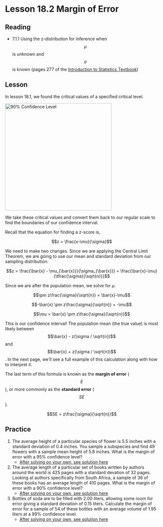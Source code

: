 <head>
<script src="https://polyfill.io/v3/polyfill.min.js?features=es6"></script>
<script id="MathJax-script" async src="https://cdn.jsdelivr.net/npm/mathjax@3/es5/tex-mml-chtml.js"></script>
</head>

# Lesson 18.2 Margin of Error
## Reading
* 7.1.1 Using the z-distribution for inference when $$\mu$$ is unknown and $$\sigma$$ is known (pages 277 of the [Introduction to Statistics Textbook](https://github.com/drolsonmi/SnowCollegeClasses/blob/main/math1040online/Resources/1040%20Introductory%20Statistics%20Textbook%20-%20OpenIntro%20-%20REV%206-13-19.pdf))

## Lesson
In lesson 18.1, we found the critical values of a specified critical level.

<img src="https://github.com/drolsonmi/SnowCollegeClasses/blob/main/math1040online/images/Fig18_1a_90ConfInt.png?raw=true" width="350" alt="90% Confidence Level">

We take these critical values and convert them back to our regular scale to find the boundaries of our confidence interval.

Recall that the equation for finding a z-score is,

$$z = \frac{x-\mu}{\sigma}$$

We need to make two changes. Since we are applying the Central Limit Theorem, we are going to use our mean and standard deviation from our sampling distribution:

$$z = \frac{\bar{x} - \mu_{\bar{x}}}{\sigma_{\bar{x}}} = \frac{\bar{x}-\mu}{\tfrac{\sigma}{\sqrt{n}}}$$

Since we are after the population mean, we solve for $\mu$.

$$\pm z\frac{\sigma}{\sqrt{n}} = \bar{x}-\mu$$

$$-\bar{x} \pm z\frac{\sigma}{\sqrt{n}} = -\mu$$

$$\mu = \bar{x} \pm z\frac{\sigma}{\sqrt{n}}$$

This is our confidence interval! The population mean (the true value) is most likely between $$\bar{x} - z(\sigma / \sqrt{n})$$ and $$\bar{x} + z(\sigma / \sqrt{n})$$. In the next page, we'll see a full example of this calculation along with how to interpret it.

The last term of this formula is known as the __margin of error__ ($$E$$), or more commonly as the __standard error__ ($$SE$$).

$$SE = z\frac{\sigma}{\sqrt{n}}$$


## Practice
1. The average height of a particular species of flower is 5.5 inches with a standard deviation of 0.4 inches. You sample a subspecies and find 49 flowers with a sample mean height of 5.8 inches. What is the margin of error with a 95% confidence level?
    * [After solving on your own, see solution here](https://github.com/drolsonmi/SnowCollegeClasses/blob/main/math1040online/Lectures/Solutions/18_2_Solution1.md)
2. The average length of a particular set of books written by authors around the world is 425 pages with a standard devation of 32 pages. Looking at authors specifically from South Africa, a sample of 36 of these books has an average length of 410 pages. What is the margin of error with a 90% confidence level?
    * [After solving on your own, see solution here](https://github.com/drolsonmi/SnowCollegeClasses/blob/main/math1040online/Lectures/Solutions/18_2_Solution2.md)
3. Bottles of soda are to be filled with 2.00 liters, allowing some room for error giving a standard deviation of 0.15 liters. Calculate the margin of error for a sample of 54 of these bottles with an average volume of 1.95 liters at a 99% confidence level.
    * [After solving on your own, see solution here](https://github.com/drolsonmi/SnowCollegeClasses/blob/main/math1040online/Lectures/Solutions/18_2_Solution3.md)